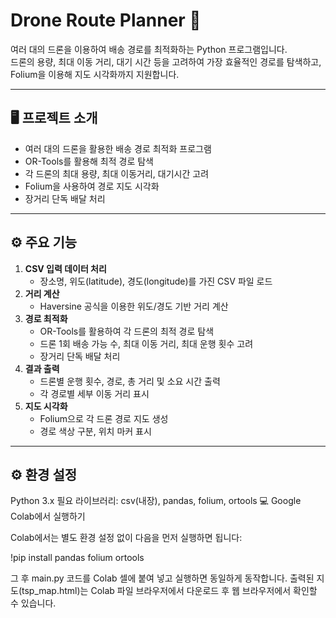 # Drone Route Planner 🚁

여러 대의 드론을 이용하여 배송 경로를 최적화하는 Python 프로그램입니다.  
드론의 용량, 최대 이동 거리, 대기 시간 등을 고려하여 가장 효율적인 경로를 탐색하고, Folium을 이용해 지도 시각화까지 지원합니다.

---

## 🖥️ 프로젝트 소개
- 여러 대의 드론을 활용한 배송 경로 최적화 프로그램
- OR-Tools를 활용해 최적 경로 탐색
- 각 드론의 최대 용량, 최대 이동거리, 대기시간 고려
- Folium을 사용하여 경로 지도 시각화
- 장거리 단독 배달 처리

---

## ⚙️ 주요 기능
1. **CSV 입력 데이터 처리**
   - 장소명, 위도(latitude), 경도(longitude)를 가진 CSV 파일 로드
2. **거리 계산**
   - Haversine 공식을 이용한 위도/경도 기반 거리 계산
3. **경로 최적화**
   - OR-Tools를 활용하여 각 드론의 최적 경로 탐색
   - 드론 1회 배송 가능 수, 최대 이동 거리, 최대 운행 횟수 고려
   - 장거리 단독 배달 처리
4. **결과 출력**
   - 드론별 운행 횟수, 경로, 총 거리 및 소요 시간 출력
   - 각 경로별 세부 이동 거리 표시
5. **지도 시각화**
   - Folium으로 각 드론 경로 지도 생성
   - 경로 색상 구분, 위치 마커 표시

---

## ⚙️ 환경 설정
Python 3.x
필요 라이브러리: csv(내장), pandas, folium, ortools
💻 Google Colab에서 실행하기

Colab에서는 별도 환경 설정 없이 다음을 먼저 실행하면 됩니다:

!pip install pandas folium ortools


그 후 main.py 코드를 Colab 셀에 붙여 넣고 실행하면 동일하게 동작합니다.
출력된 지도(tsp_map.html)는 Colab 파일 브라우저에서 다운로드 후 웹 브라우저에서 확인할 수 있습니다.

